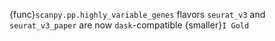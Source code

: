 {func}`scanpy.pp.highly_variable_genes` flavors `seurat_v3` and `seurat_v3_paper` are now `dask`-compatible {smaller}`I Gold`
